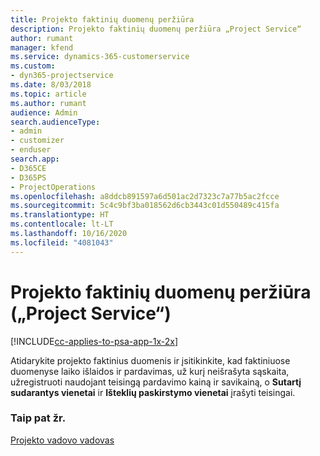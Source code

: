 ```yaml
---
title: Projekto faktinių duomenų peržiūra
description: Projekto faktinių duomenų peržiūra „Project Service“
author: rumant
manager: kfend
ms.service: dynamics-365-customerservice
ms.custom:
- dyn365-projectservice
ms.date: 8/03/2018
ms.topic: article
ms.author: rumant
audience: Admin
search.audienceType:
- admin
- customizer
- enduser
search.app:
- D365CE
- D365PS
- ProjectOperations
ms.openlocfilehash: a8ddcb891597a6d501ac2d7323c7a77b5ac2fcce
ms.sourcegitcommit: 5c4c9bf3ba018562d6cb3443c01d550489c415fa
ms.translationtype: HT
ms.contentlocale: lt-LT
ms.lasthandoff: 10/16/2020
ms.locfileid: "4081043"
---
```

# <a name="review-project-actuals-project-service"></a>Projekto faktinių duomenų peržiūra („Project Service“)

[!INCLUDE[cc-applies-to-psa-app-1x-2x](../includes/cc-applies-to-psa-app-1x-2x.md)]

Atidarykite projekto faktinius duomenis ir įsitikinkite, kad faktiniuose duomenyse laiko išlaidos ir pardavimas, už kurį neišrašyta sąskaita, užregistruoti naudojant teisingą pardavimo kainą ir savikainą, o **Sutartį sudarantys vienetai** ir **Išteklių paskirstymo vienetai** įrašyti teisingai.  
  
### <a name="see-also"></a>Taip pat žr.  
 [Projekto vadovo vadovas](../psa/project-manager-guide.md)
